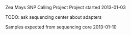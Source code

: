 Zea Mays SNP Calling Project
Project started 2013-01-03

TODO: ask sequencing center about adapters

Samples expected from sequencing core 2013-01-10
